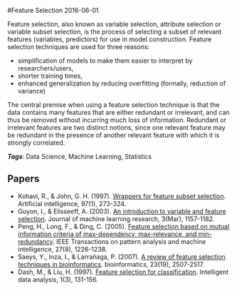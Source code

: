 
#Feature Selection
2016-06-01

Feature selection, also known as variable selection, attribute selection or variable subset selection, is the process of selecting a subset of relevant features (variables, predictors) for use in model construction. Feature selection techniques are used for three reasons:
* simplification of models to make them easier to interpret by researchers/users,
* shorter training times,
* enhanced generalization by reducing overfitting (formally, reduction of variance)

The central premise when using a feature selection technique is that the data contains many features that are either redundant or irrelevant, and can thus be removed without incurring much loss of information. Redundant or irrelevant features are two distinct notions, since one relevant feature may be redundant in the presence of another relevant feature with which it is strongly correlated.

***Tags***: Data Science, Machine Learning, Statistics

## Papers
* Kohavi, R., & John, G. H. (1997). [Wrappers for feature subset selection](http://www.sciencedirect.com/science/article/pii/S000437029700043X). Artificial intelligence, 97(1), 273-324.
* Guyon, I., & Elisseeff, A. (2003). [An introduction to variable and feature selection](http://www.jmlr.org/papers/v3/guyon03a.html). Journal of machine learning research, 3(Mar), 1157-1182.
* Peng, H., Long, F., & Ding, C. (2005). [Feature selection based on mutual information criteria of max-dependency, max-relevance, and min-redundancy](http://ieeexplore.ieee.org/xpls/abs_all.jsp?arnumber=1453511). IEEE Transactions on pattern analysis and machine intelligence, 27(8), 1226-1238.
* Saeys, Y., Inza, I., & Larrañaga, P. (2007). [A review of feature selection techniques in bioinformatics](http://bioinformatics.oxfordjournals.org/content/23/19/2507.long). bioinformatics, 23(19), 2507-2517.
* Dash, M., & Liu, H. (1997). [Feature selection for classification](http://citeseerx.ist.psu.edu/viewdoc/download?doi=10.1.1.463.8806&rep=rep1&type=pdf). Intelligent data analysis, 1(3), 131-156.


